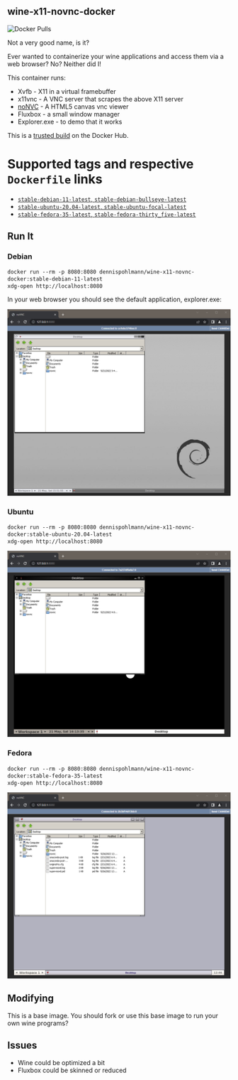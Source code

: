 ## wine-x11-novnc-docker

![Docker Pulls](https://img.shields.io/docker/pulls/dennispohlmann/wine-x11-novnc-docker)

Not a very good name, is it?

Ever wanted to containerize your wine applications and access them via
a web browser? No? Neither did I!

This container runs:

* Xvfb - X11 in a virtual framebuffer
* x11vnc - A VNC server that scrapes the above X11 server
* [noNVC](https://github.com/novnc/noVNC) - A HTML5 canvas vnc viewer
* Fluxbox - a small window manager
* Explorer.exe - to demo that it works

This is a [trusted build](https://registry.hub.docker.com/u/dennispohlmann/wine-x11-novnc-docker/)
on the Docker Hub.

# Supported tags and respective `Dockerfile` links

- [`stable-debian-11-latest`, `stable-debian-bullseye-latest`](https://github.com/DennisPohlmann/wine-x11-novnc-docker/blob/master/Dockerfile.stable-latest-debian-11)
- [`stable-ubuntu-20.04-latest`, `stable-ubuntu-focal-latest`](https://github.com/DennisPohlmann/wine-x11-novnc-docker/blob/master/Dockerfile.stable-latest-ubuntu-20.04)
- [`stable-fedora-35-latest`, `stable-fedora-thirty_five-latest`](https://github.com/DennisPohlmann/wine-x11-novnc-docker/blob/master/Dockerfile.stable-latest-fedora-35)

## Run It

### Debian
    docker run --rm -p 8080:8080 dennispohlmann/wine-x11-novnc-docker:stable-debian-11-latest
    xdg-open http://localhost:8080

In your web browser you should see the default application, explorer.exe:

![Explorer Screenshot](https://raw.githubusercontent.com/dennispohlmann/wine-x11-novnc-docker/master/screenshot.debian.png)

### Ubuntu
    docker run --rm -p 8080:8080 dennispohlmann/wine-x11-novnc-docker:stable-ubuntu-20.04-latest
    xdg-open http://localhost:8080

![Explorer Screenshot](https://raw.githubusercontent.com/dennispohlmann/wine-x11-novnc-docker/master/screenshot.ubuntu.png)

### Fedora
    docker run --rm -p 8080:8080 dennispohlmann/wine-x11-novnc-docker:stable-fedora-35-latest
    xdg-open http://localhost:8080

![Explorer Screenshot](https://raw.githubusercontent.com/dennispohlmann/wine-x11-novnc-docker/master/screenshot.fedora.png)

## Modifying

This is a base image. You should fork or use this base image to run your own
wine programs?

## Issues

* Wine could be optimized a bit
* Fluxbox could be skinned or reduced

